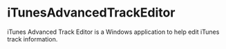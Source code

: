 iTunesAdvancedTrackEditor
=========================

iTunes Advanced Track Editor is a Windows application to help edit iTunes track information.